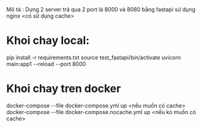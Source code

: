 Mô tả :
Dựng 2 server trả qua 2 port là 8000 và 8080 bằng fastapi sử dụng nginx <có sử dụng cache>

# Khoi chay local:
pip install -r requirements.txt
source test_fastapi/bin/activate
uvicorn main:app1 --reload --port 8000

# Khoi chay tren docker
docker-compose --file docker-compose.yml up <nếu muốn có cache>
docker-compose --file docker-compose.nocache.yml up <nếu ko muốn có cache>